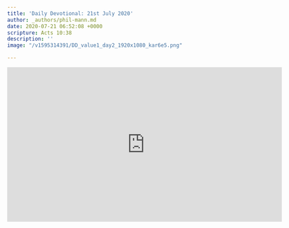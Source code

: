 ```yaml
---
title: 'Daily Devotional: 21st July 2020'
author: _authors/phil-mann.md
date: 2020-07-21 06:52:08 +0000
scripture: Acts 10:38
description: ''
image: "/v1595314391/DD_value1_day2_1920x1080_kar6e5.png"

---
```

<iframe src="https://player.vimeo.com/video/440130352" width="640" height="360" frameborder="0" allow="autoplay; fullscreen" allowfullscreen></iframe>